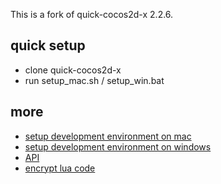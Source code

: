 
This is a fork of quick-cocos2d-x 2.2.6.

## quick setup
-   clone quick-cocos2d-x
-   run setup_mac.sh / setup_win.bat

## more
-   [setup development environment on mac](docs/howto/setup_development_environment_on_mac/zh.html)
-   [setup development environment on windows](docs/howto/setup_development_environment_on_windows/zh.html)
-   [API](docs/api/index.html)
-   [encrypt lua code](docs/howto/encrypt-lua-code/zh.md)
